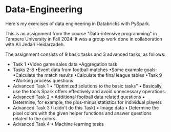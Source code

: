 # Data-Engineering
Here's my exercises of data engineering in Databricks with PySpark.

This is an assignment from the course "Data-intensive programming" in Tampere University in Fall 2024.
It was a group work done in collaboration with Ali Jedari Heidarzadeh.

The assignment consists of 9 basic tasks and 3 advanced tasks, as follows:
- Task 1
  •Video game sales data
  •Aggregation task
- Tasks 2-8
  •Event data from football matches
  •Some example goals:
  •Calculate the match results
  •Calculate the final league tables
•Task 9
  •Working process questions
- Advanced Task 1
  • “Optimized solutions to the basic tasks”
  • Basically, use the tools Spark offers effectively and
    avoid unnecessary operations.
- Advanced Task 2
  • Additional football data related questions
  • Determine, for example, the plus-minus statistics for
    individual players
- Advanced Task 3 (I didn't do this Task)
  • Image data
  • Determine the pixel colors with the given helper
    functions and answer questions related to the colors
- Advanced Task 4
  • Machine learning tasks

